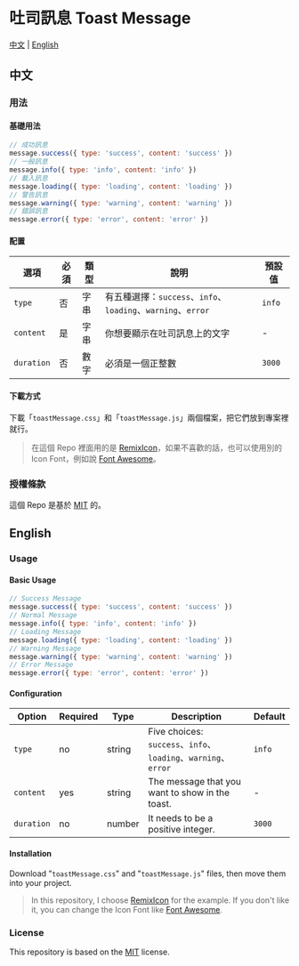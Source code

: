 # 吐司訊息 Toast Message

[中文](#中文) | [English](#English)

## 中文

### 用法

#### 基礎用法

```javascript
// 成功訊息
message.success({ type: 'success', content: 'success' })
// 一般訊息
message.info({ type: 'info', content: 'info' })
// 載入訊息
message.loading({ type: 'loading', content: 'loading' })
// 警告訊息
message.warning({ type: 'warning', content: 'warning' })
// 錯誤訊息
message.error({ type: 'error', content: 'error' })
```

#### 配置

|選項|必須|類型|說明|預設值|
|--|--|--|--|--|
|`type`|否|字串|有五種選擇：`success`、`info`、`loading`、`warning`、`error`|`info`|
|`content`|是|字串|你想要顯示在吐司訊息上的文字|-|
|`duration`|否|數字|必須是一個正整數|`3000`|

#### 下載方式

下載「`toastMessage.css`」和「`toastMessage.js`」兩個檔案，把它們放到專案裡就行。

> 在這個 Repo 裡面用的是 [RemixIcon](https://remixicon.com/)，如果不喜歡的話，也可以使用別的 Icon Font，例如說 [Font Awesome](https://fontawesome.com/search)。

### 授權條款

這個 Repo 是基於 [MIT](https://choosealicense.com/licenses/mit/](https://github.com/Canis-Infinity/toast-message/blob/main/LICENSE)) 的。

## English

### Usage

#### Basic Usage

```javascript
// Success Message
message.success({ type: 'success', content: 'success' })
// Normal Message
message.info({ type: 'info', content: 'info' })
// Loading Message
message.loading({ type: 'loading', content: 'loading' })
// Warning Message
message.warning({ type: 'warning', content: 'warning' })
// Error Message
message.error({ type: 'error', content: 'error' })
```

#### Configuration

|Option|Required|Type|Description|Default|
|--|--|--|--|--|
|`type`|no|string|Five choices: `success`、`info`、`loading`、`warning`、`error`|`info`|
|`content`|yes|string|The message that you want to show in the toast.|-|
|`duration`|no|number|It needs to be a positive integer.|`3000`|

#### Installation

Download "`toastMessage.css`" and "`toastMessage.js`" files, then move them into your project.

> In this repository, I choose [RemixIcon](https://remixicon.com/) for the example. If you don't like it, you can change  the Icon Font like [Font Awesome](https://fontawesome.com/search).

### License

This repository is based on the [MIT](https://choosealicense.com/licenses/mit/](https://github.com/Canis-Infinity/toast-message/blob/main/LICENSE)https://github.com/Canis-Infinity/toast-message/blob/main/LICENSE) license.
